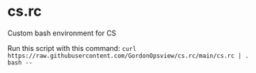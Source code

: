 # cs.rc
Custom bash environment for CS

Run this script with this command:
`curl https://raw.githubusercontent.com/GordonOpsview/cs.rc/main/cs.rc | . bash --`
